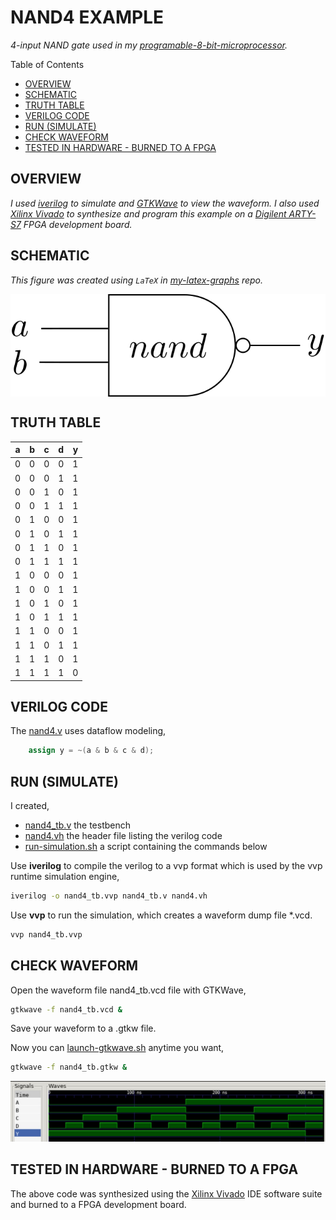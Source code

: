 # NAND4 EXAMPLE

_4-input NAND gate used in my
[programable-8-bit-microprocessor](https://github.com/JeffDeCola/my-verilog-examples/tree/master/systems/microprocessors/programable-8-bit-microprocessor)._

Table of Contents

* [OVERVIEW](https://github.com/JeffDeCola/my-verilog-examples/tree/master/basic-code/combinational-logic/nand4#overview)
* [SCHEMATIC](https://github.com/JeffDeCola/my-verilog-examples/tree/master/basic-code/combinational-logic/nand4#schematic)
* [TRUTH TABLE](https://github.com/JeffDeCola/my-verilog-examples/tree/master/basic-code/combinational-logic/nand4#truth-table)
* [VERILOG CODE](https://github.com/JeffDeCola/my-verilog-examples/tree/master/basic-code/combinational-logic/nand4#verilog-code)
* [RUN (SIMULATE)](https://github.com/JeffDeCola/my-verilog-examples/tree/master/basic-code/combinational-logic/nand4#run-simulate)
* [CHECK WAVEFORM](https://github.com/JeffDeCola/my-verilog-examples/tree/master/basic-code/combinational-logic/nand4#check-waveform)
* [TESTED IN HARDWARE - BURNED TO A FPGA](https://github.com/JeffDeCola/my-verilog-examples/tree/master/basic-code/combinational-logic/nand4#tested-in-hardware---burned-to-a-fpga)

## OVERVIEW

_I used
[iverilog](https://github.com/JeffDeCola/my-cheat-sheets/tree/master/hardware/tools/simulation/iverilog-cheat-sheet)
to simulate and
[GTKWave](https://github.com/JeffDeCola/my-cheat-sheets/tree/master/hardware/tools/simulation/gtkwave-cheat-sheet)
to view the waveform. I also used
[Xilinx Vivado](https://github.com/JeffDeCola/my-cheat-sheets/tree/master/hardware/tools/synthesis/xilinx-vivado-cheat-sheet)
to synthesize and program this example on a
[Digilent ARTY-S7](https://github.com/JeffDeCola/my-cheat-sheets/tree/master/hardware/development/fpga-development-boards/digilent-arty-s7-cheat-sheet)
FPGA development board._

## SCHEMATIC

_This figure was created using `LaTeX` in
[my-latex-graphs](https://github.com/JeffDeCola/my-latex-graphs/tree/master/mathematics/applied/electrical-engineering/combinational-logic/nand)
repo._

<p align="center">
    <img src="svgs/nand.svg"
    align="middle"
</p>

## TRUTH TABLE

| a     | b     | c     | d     | y     |
|:-----:|:-----:|:-----:|:-----:|:-----:|
| 0     | 0     | 0     | 0     | 1     |
| 0     | 0     | 0     | 1     | 1     |
| 0     | 0     | 1     | 0     | 1     |
| 0     | 0     | 1     | 1     | 1     |
| 0     | 1     | 0     | 0     | 1     |
| 0     | 1     | 0     | 1     | 1     |
| 0     | 1     | 1     | 0     | 1     |
| 0     | 1     | 1     | 1     | 1     |
| 1     | 0     | 0     | 0     | 1     |
| 1     | 0     | 0     | 1     | 1     |
| 1     | 0     | 1     | 0     | 1     |
| 1     | 0     | 1     | 1     | 1     |
| 1     | 1     | 0     | 0     | 1     |
| 1     | 1     | 0     | 1     | 1     |
| 1     | 1     | 1     | 0     | 1     |
| 1     | 1     | 1     | 1     | 0     |

## VERILOG CODE

The
[nand4.v](https://github.com/JeffDeCola/my-verilog-examples/blob/master/basic-code/combinational-logic/nand4/nand4.v)
uses dataflow modeling,

```verilog
    assign y = ~(a & b & c & d);
```

## RUN (SIMULATE)

I created,

* [nand4_tb.v](https://github.com/JeffDeCola/my-verilog-examples/blob/master/basic-code/combinational-logic/nand4/nand4_tb.v)
  the testbench
* [nand4.vh](https://github.com/JeffDeCola/my-verilog-examples/blob/master/basic-code/combinational-logic/nand4/nand4.vh)
  the header file listing the verilog code
* [run-simulation.sh](https://github.com/JeffDeCola/my-verilog-examples/blob/master/basic-code/combinational-logic/nand4/run-simulation.sh)
  a script containing the commands below

Use **iverilog** to compile the verilog to a vvp format
which is used by the vvp runtime simulation engine,

```bash
iverilog -o nand4_tb.vvp nand4_tb.v nand4.vh
```

Use **vvp** to run the simulation, which creates a waveform dump file *.vcd.

```bash
vvp nand4_tb.vvp
```

## CHECK WAVEFORM

Open the waveform file nand4_tb.vcd file with GTKWave,

```bash
gtkwave -f nand4_tb.vcd &
```

Save your waveform to a .gtkw file.

Now you can
[launch-gtkwave.sh](https://github.com/JeffDeCola/my-verilog-examples/blob/master/launch-GTKWave-script/launch-gtkwave.sh)
anytime you want,

```bash
gtkwave -f nand4_tb.gtkw &
```

![nand4-waveform.jpg](../../../docs/pics/basic-code/nand4-waveform.jpg)

## TESTED IN HARDWARE - BURNED TO A FPGA

The above code was synthesized using the
[Xilinx Vivado](https://github.com/JeffDeCola/my-cheat-sheets/tree/master/hardware/tools/synthesis/xilinx-vivado-cheat-sheet)
IDE software suite and burned to a FPGA development board.
